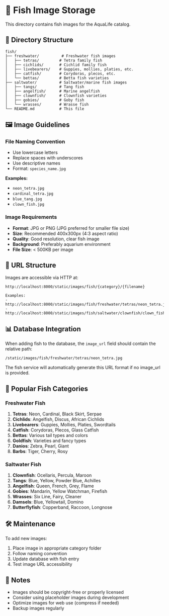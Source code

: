# 🐠 Fish Image Storage

This directory contains fish images for the AquaLife catalog.

## 📁 Directory Structure

```
fish/
├── freshwater/          # Freshwater fish images
│   ├── tetras/         # Tetra family fish
│   ├── cichlids/       # Cichlid family fish
│   ├── livebearers/    # Guppies, mollies, platies, etc.
│   ├── catfish/        # Corydoras, plecos, etc.
│   └── bettas/         # Betta fish varieties
├── saltwater/          # Saltwater/marine fish images
│   ├── tangs/          # Tang fish
│   ├── angelfish/      # Marine angelfish
│   ├── clownfish/      # Clownfish varieties
│   ├── gobies/         # Goby fish
│   └── wrasses/        # Wrasse fish
└── README.md           # This file
```

## 🖼️ Image Guidelines

### File Naming Convention
- Use lowercase letters
- Replace spaces with underscores
- Use descriptive names
- Format: `species_name.jpg`

**Examples:**
- `neon_tetra.jpg`
- `cardinal_tetra.jpg`
- `blue_tang.jpg`
- `clown_fish.jpg`

### Image Requirements
- **Format**: JPG or PNG (JPG preferred for smaller file size)
- **Size**: Recommended 400x300px (4:3 aspect ratio)
- **Quality**: Good resolution, clear fish image
- **Background**: Preferably aquarium environment
- **File Size**: < 500KB per image

## 🔗 URL Structure

Images are accessible via HTTP at:
```
http://localhost:8000/static/images/fish/{category}/{filename}

Examples:
- http://localhost:8000/static/images/fish/freshwater/tetras/neon_tetra.jpg
- http://localhost:8000/static/images/fish/saltwater/clownfish/clown_fish.jpg
```

## 📊 Database Integration

When adding fish to the database, the `image_url` field should contain the relative path:
```
/static/images/fish/freshwater/tetras/neon_tetra.jpg
```

The fish service will automatically generate this URL format if no image_url is provided.

## 🎯 Popular Fish Categories

### Freshwater Fish
1. **Tetras**: Neon, Cardinal, Black Skirt, Serpae
2. **Cichlids**: Angelfish, Discus, African Cichlids
3. **Livebearers**: Guppies, Mollies, Platies, Swordtails
4. **Catfish**: Corydoras, Plecos, Glass Catfish
5. **Bettas**: Various tail types and colors
6. **Goldfish**: Varieties and fancy types
7. **Danios**: Zebra, Pearl, Giant
8. **Barbs**: Tiger, Cherry, Rosy

### Saltwater Fish
1. **Clownfish**: Ocellaris, Percula, Maroon
2. **Tangs**: Blue, Yellow, Powder Blue, Achilles
3. **Angelfish**: Queen, French, Grey, Flame
4. **Gobies**: Mandarin, Yellow Watchman, Firefish
5. **Wrasses**: Six Line, Fairy, Cleaner
6. **Damsels**: Blue, Yellowtail, Domino
7. **Butterflyfish**: Copperband, Raccoon, Longnose

## 🛠️ Maintenance

To add new images:
1. Place image in appropriate category folder
2. Follow naming convention
3. Update database with fish entry
4. Test image URL accessibility

## 📝 Notes

- Images should be copyright-free or properly licensed
- Consider using placeholder images during development
- Optimize images for web use (compress if needed)
- Backup images regularly 